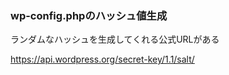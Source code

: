 ### wp-config.phpのハッシュ値生成
<!-- {ISSUEタイトル}.md になります -->
<!-- ISSUEラベル名に対応するディレクトリに格納されます -->
<!-- ISSUEタイトルに`###`を足して、descriptionの1行目に自動追記します -->
ランダムなハッシュを生成してくれる公式URLがある

https://api.wordpress.org/secret-key/1.1/salt/
